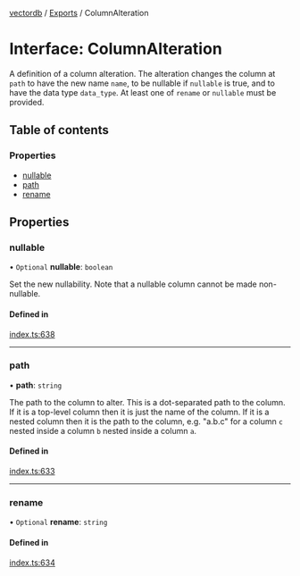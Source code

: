 [vectordb](../README.md) / [Exports](../modules.md) / ColumnAlteration

# Interface: ColumnAlteration

A definition of a column alteration. The alteration changes the column at
`path` to have the new name `name`, to be nullable if `nullable` is true,
and to have the data type `data_type`. At least one of `rename` or `nullable`
must be provided.

## Table of contents

### Properties

- [nullable](ColumnAlteration.md#nullable)
- [path](ColumnAlteration.md#path)
- [rename](ColumnAlteration.md#rename)

## Properties

### nullable

• `Optional` **nullable**: `boolean`

Set the new nullability. Note that a nullable column cannot be made non-nullable.

#### Defined in

[index.ts:638](https://github.com/lancedb/lancedb/blob/92179835/node/src/index.ts#L638)

___

### path

• **path**: `string`

The path to the column to alter. This is a dot-separated path to the column.
If it is a top-level column then it is just the name of the column. If it is
a nested column then it is the path to the column, e.g. "a.b.c" for a column
`c` nested inside a column `b` nested inside a column `a`.

#### Defined in

[index.ts:633](https://github.com/lancedb/lancedb/blob/92179835/node/src/index.ts#L633)

___

### rename

• `Optional` **rename**: `string`

#### Defined in

[index.ts:634](https://github.com/lancedb/lancedb/blob/92179835/node/src/index.ts#L634)

